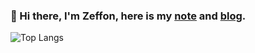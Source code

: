 ### 👋 Hi there, I'm Zeffon, here is my [note](https://www.yuque.com/zeffon/blog) and [blog](https://zeffon.github.io).

![Top Langs](https://github-readme-stats.vercel.app/api/top-langs/?username=Zeffon&layout=compact)
